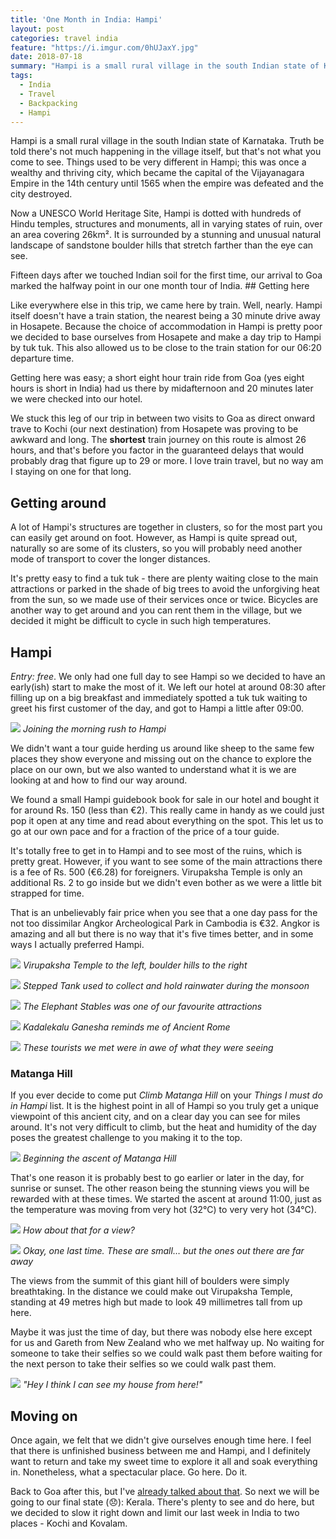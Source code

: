 ```yaml
---
title: 'One Month in India: Hampi'
layout: post
categories: travel india
feature: "https://i.imgur.com/0hUJaxY.jpg"
date: 2018-07-18
summary: "Hampi is a small rural village in the south Indian state of Karnataka. Truth be told there's not much happening in the village itself, but that's not what you come to see."
tags:
  - India
  - Travel
  - Backpacking
  - Hampi
---
```


Hampi is a small rural village in the south Indian state of Karnataka. Truth be told there's not much happening in the village itself, but that's not what you come to see. Things used to be very different in Hampi; this was once a wealthy and thriving city, which became the capital of the Vijayanagara Empire in the 14th century until 1565 when the empire was defeated and the city destroyed.

Now a UNESCO World Heritage Site, Hampi is dotted with hundreds of Hindu temples, structures and monuments, all in varying states of ruin, over an area covering 26km². It is surrounded by a stunning and unusual natural landscape of sandstone boulder hills that stretch farther than the eye can see.

Fifteen days after we touched Indian soil for the first time, our arrival to Goa marked the halfway point in our one month tour of India. ## Getting here

Like everywhere else in this trip, we came here by train. Well, nearly. Hampi itself doesn't have a train station, the nearest being a 30 minute drive away in Hosapete. Because the choice of accommodation in Hampi is pretty poor we decided to base ourselves from Hosapete and make a day trip to Hampi by tuk tuk. This also allowed us to be close to the train station for our 06:20 departure time.

Getting here was easy; a short eight hour train ride from Goa (yes eight hours is short in India) had us there by midafternoon and 20 minutes later we were checked into our hotel.

We stuck this leg of our trip in between two visits to Goa as direct onward trave to Kochi (our next destination) from Hosapete was proving to be awkward and long. The **shortest** train journey on this route is almost 26 hours, and that's before you factor in the guaranteed delays that would probably drag that figure up to 29 or more. I love train travel, but no way am I staying on one for that long.

## Getting around

A lot of Hampi's structures are together in clusters, so for the most part you can easily get around on foot. However, as Hampi is quite spread out, naturally so are some of its clusters, so you will probably need another mode of transport to cover the longer distances.

It's pretty easy to find a tuk tuk - there are plenty waiting close to the main attractions or parked in the shade of big trees to avoid the unforgiving heat from the sun, so we made use of their services once or twice. Bicycles are another way to get around and you can rent them in the village, but we decided it might be difficult to cycle in such high temperatures.

## Hampi

_Entry: free_. We only had one full day to see Hampi so we decided to have an early(ish) start to make the most of it. We left our hotel at around 08:30 after filling up on a big breakfast and immediately spotted a tuk tuk waiting to greet his first customer of the day, and got to Hampi a little after 09:00.

![](https://i.imgur.com/XF3eHTZ.jpg)
_Joining the morning rush to Hampi_

We didn't want a tour guide herding us around like sheep to the same few places they show everyone and missing out on the chance to explore the place on our own, but we also wanted to understand what it is we are looking at and how to find our way around.

We found a small Hampi guidebook book for sale in our hotel and bought it for around Rs. 150 (less than €2). This really came in handy as we could just pop it open at any time and read about everything on the spot. This let us to go at our own pace and for a fraction of the price of a tour guide.

It's totally free to get in to Hampi and to see most of the ruins, which is pretty great. However, if you want to see some of the main attractions there is a fee of Rs. 500 (€6.28) for foreigners. Virupaksha Temple is only an additional Rs. 2 to go inside but we didn't even bother as we were a little bit strapped for time.

That is an unbelievably fair price when you see that a one day pass for the not too dissimilar Angkor Archeological Park in Cambodia is €32. Angkor is amazing and all but there is no way that it's five times better, and in some ways I actually preferred Hampi.

![](https://i.imgur.com/3VuLbvX.jpg)
_Virupaksha Temple to the left, boulder hills to the right_

![](https://i.imgur.com/0hUJaxY.jpg)
_Stepped Tank used to collect and hold rainwater during the monsoon_

![](https://i.imgur.com/bOaySSA.jpg)
_The Elephant Stables was one of our favourite attractions_

![](https://i.imgur.com/XcsBkVh.jpg)
_Kadalekalu Ganesha reminds me of Ancient Rome_

![](https://i.imgur.com/gcsne8h.jpg)
_These tourists we met were in awe of what they were seeing_

### Matanga Hill

If you ever decide to come put _Climb Matanga Hill_ on your _Things I must do in Hampi_ list. It is the highest point in all of Hampi so you truly get a unique viewpoint of this ancient city, and on a clear day you can see for miles around. It's not very difficult to climb, but the heat and humidity of the day poses the greatest challenge to you making it to the top.

![](https://i.imgur.com/1nLaESx.jpg)
_Beginning the ascent of Matanga Hill_

That's one reason it is probably best to go earlier or later in the day, for sunrise or sunset. The other reason being the stunning views you will be rewarded with at these times. We started the ascent at around 11:00, just as the temperature was moving from very hot (32°C) to very very hot (34°C).

![](https://i.imgur.com/X6jbkYb.jpg)
_How about that for a view?_

![](https://i.imgur.com/3ntekB1.jpg)
_Okay, one last time. These are small… but the ones out there are far away_

The views from the summit of this giant hill of boulders were simply breathtaking. In the distance we could make out Virupaksha Temple, standing at 49 metres high but made to look 49 millimetres tall from up here.

Maybe it was just the time of day, but there was nobody else here except for us and Gareth from New Zealand who we met halfway up. No waiting for someone to take their selfies so we could walk past them before waiting for the next person to take their selfies so we could walk past them.

![](https://i.imgur.com/A7sDPRd.jpg)
_"Hey I think I can see my house from here!"_

## Moving on

Once again, we felt that we didn't give ourselves enough time here. I feel that there is unfinished business between me and Hampi, and I definitely want to return and take my sweet time to explore it all and soak everything in. Nonetheless, what a spectacular place. Go here. Do it.

Back to Goa after this, but I've <a href="/travel/india/a-month-in-india-goa" target="_blank">already talked about that</a>. So next we will be going to our final state (😞): Kerala. There's plenty to see and do here, but we decided to slow it right down and limit our last week in India to two places - Kochi and Kovalam.
